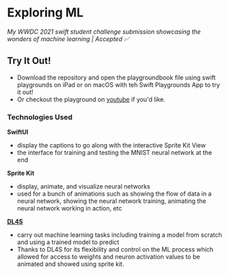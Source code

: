# Exploring ML
*My WWDC 2021 swift student challenge submission showcasing the wonders of machine learning | Accepted ✅*

## Try It Out!
- Download the repository and open the playgroundbook file using swift playgrounds on iPad or on macOS with teh Swift Playgrounds App to try it out!
- Or checkout the playground on [youtube](https://youtu.be/K9yRi89Ub5U) if you'd like.

### Technologies Used 
**SwiftUI**
  - display the captions to go along with the interactive Sprite Kit View
  - the interface for training and testing the MNIST neural network at the end

**Sprite Kit**
  - display, animate, and visualize neural networks
  - used for a bunch of animations such as showing the flow of data in a neural network, showing the neural network training, animating the neural network working in action, etc

[**DL4S**](https://github.com/palle-k/DL4S)
  - carry out machine learning tasks including training a model from scratch and using a trained model to predict
  - Thanks to DL4S for its flexibility and control on the ML process which allowed for access to weights and neuron activation values to be animated and showed using sprite kit.
